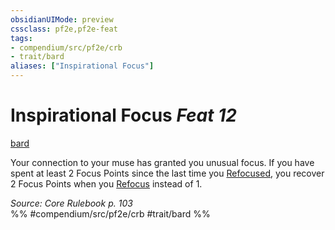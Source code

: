 ```yaml
---
obsidianUIMode: preview
cssclass: pf2e,pf2e-feat
tags:
- compendium/src/pf2e/crb
- trait/bard
aliases: ["Inspirational Focus"]
---
```

# Inspirational Focus  *Feat 12*  
[bard](/rules/traits/bard.md)  


Your connection to your muse has granted you unusual focus. If you have spent at least 2 Focus Points since the last time you [Refocused](/rules/actions/refocus.md), you recover 2 Focus Points when you [Refocus](/rules/actions/refocus.md) instead of 1.

*Source: Core Rulebook p. 103*  
%% #compendium/src/pf2e/crb #trait/bard %%